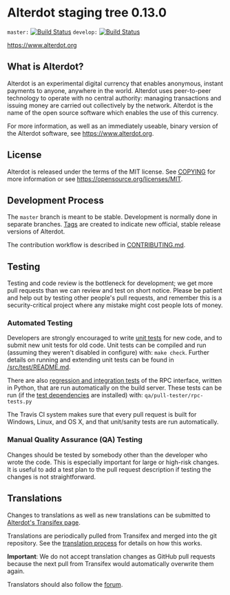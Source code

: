 Alterdot staging tree 0.13.0
===============================

`master:` [![Build Status](https://travis-ci.org/Alterdot/alterdot.svg?branch=master)](https://travis-ci.org/Alterdot/Alterdot) `develop:` [![Build Status](https://travis-ci.org/Alterdot/alterdot.svg?branch=develop)](https://travis-ci.org/Alterdot/Alterdot/branches)

https://www.alterdot.org


What is Alterdot?
----------------

Alterdot is an experimental digital currency that enables anonymous, instant
payments to anyone, anywhere in the world. Alterdot uses peer-to-peer technology
to operate with no central authority: managing transactions and issuing money
are carried out collectively by the network. Alterdot is the name of the open
source software which enables the use of this currency.

For more information, as well as an immediately useable, binary version of
the Alterdot software, see https://www.alterdot.org.


License
-------

Alterdot is released under the terms of the MIT license. See [COPYING](COPYING) for more
information or see https://opensource.org/licenses/MIT.

Development Process
-------------------

The `master` branch is meant to be stable. Development is normally done in separate branches.
[Tags](https://github.com/dashpay/dash/tags) are created to indicate new official,
stable release versions of Alterdot.

The contribution workflow is described in [CONTRIBUTING.md](CONTRIBUTING.md).

Testing
-------

Testing and code review is the bottleneck for development; we get more pull
requests than we can review and test on short notice. Please be patient and help out by testing
other people's pull requests, and remember this is a security-critical project where any mistake might cost people
lots of money.

### Automated Testing

Developers are strongly encouraged to write [unit tests](src/test/README.md) for new code, and to
submit new unit tests for old code. Unit tests can be compiled and run
(assuming they weren't disabled in configure) with: `make check`. Further details on running
and extending unit tests can be found in [/src/test/README.md](/src/test/README.md).

There are also [regression and integration tests](/qa) of the RPC interface, written
in Python, that are run automatically on the build server.
These tests can be run (if the [test dependencies](/qa) are installed) with: `qa/pull-tester/rpc-tests.py`

The Travis CI system makes sure that every pull request is built for Windows, Linux, and OS X, and that unit/sanity tests are run automatically.

### Manual Quality Assurance (QA) Testing

Changes should be tested by somebody other than the developer who wrote the
code. This is especially important for large or high-risk changes. It is useful
to add a test plan to the pull request description if testing the changes is
not straightforward.

Translations
------------

Changes to translations as well as new translations can be submitted to
[Alterdot's Transifex page](https://www.transifex.com/projects/p/dash/).

Translations are periodically pulled from Transifex and merged into the git repository. See the
[translation process](doc/translation_process.md) for details on how this works.

**Important**: We do not accept translation changes as GitHub pull requests because the next
pull from Transifex would automatically overwrite them again.

Translators should also follow the [forum](https://www.alterdot.org/forum/topic/alterdot-worldwide-collaboration.88/).
